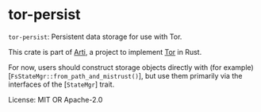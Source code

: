# tor-persist

`tor-persist`: Persistent data storage for use with Tor.

This crate is part of
[Arti](https://gitlab.torproject.org/tpo/core/arti/), a project to
implement [Tor](https://www.torproject.org/) in Rust.

For now, users should construct storage objects directly with (for
example) [`FsStateMgr::from_path_and_mistrust()`], but use them primarily via the
interfaces of the [`StateMgr`] trait.

License: MIT OR Apache-2.0
